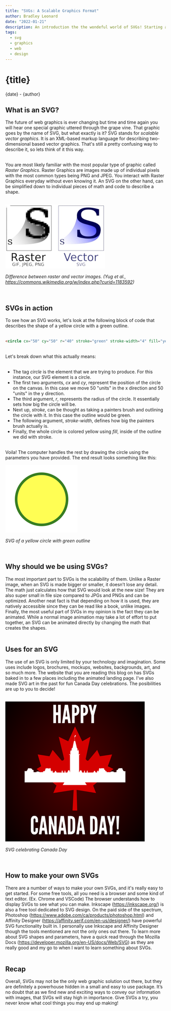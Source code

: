 ```yaml
---
title: "SVGs: A Scalable Graphics Format"
author: Bradley Leonard
date: "2022-01-21"
description: An introduction the the wondeful world of SVGs! Starting at the bare basics, this post goes into what SVGs are, how to use them and why you might use SVGs over other traditional graphics formats in web design.
tags:
  - svg
  - graphics
  - web
  - design
---
```


# {title}

{date} - {author}
<br>

## What is an SVG?

The future of web graphics is ever changing but time and time again you will hear one special graphic uttered through the grape vine. That graphic goes by the name of SVG, but what exactly is it? SVG stands for _scalable vector graphics_. It is an XML-based markup language for describing two-dimensional based vector graphics. That's still a pretty confusing way to describe it, so lets think of it this way.<br><br>

You are most likely familiar with the most popular type of graphic called _Raster Graphics_. Raster Graphics are images made up of individual pixels with the most common types being PNG and JPEG. You interact with Raster Graphics everyday without even knowing it. An SVG on the other hand, can be simplified down to individual pieces of math and code to describe a shape.<br><br>

![Difference between bitmap and vector images](/blog/raster_vs_vector.png "Raster Vs. Vector")

<div class="text-center">

_Difference between raster and vector images. (Yug et al., https://commons.wikimedia.org/w/index.php?curid=1183592)_

</div><br>

## SVGs in action

To see how an SVG works, let's look at the following block of code that describes the shape of a yellow circle with a green outline.<br><br>

```html
<circle cx="50" cy="50" r="40" stroke="green" stroke-width="4" fill="yellow"></circle>
```

<br>
Let's break down what this actually means:<br><br>

- The tag _circle_ is the element that we are trying to produce. For this instance, our SVG element is a circle.
- The first two arguments, _cx_ and _cy_, represent the position of the circle on the canvas. In this case we move 50 "units" in the x direction and 50 "units" in the y direction.
- The third argument, _r_, represents the radius of the circle. It essentially sets how big the circle will be.
- Next up, _stroke_, can be thought as taking a painters brush and outlining the circle with it. In this case the outline would be green.
- The following argument, _stroke-width_, defines how big the painters brush actually is.
- Finally, the whole circle is colored yellow using _fill_, inside of the outline we did with stroke.<br><br>

Voila! The computer handles the rest by drawing the circle using the parameters you have provided. The end result looks something like this:

![SVG of a yellow circle with green outline](/blog/yellow_circle_svg.png "Yellow Circle SVG")

<div class="text-center">

_SVG of a yellow circle with green outline_

</div><br>

## Why should we be using SVGs?

The most important part to SVGs is the scalability of them. Unlike a Raster image, when an SVG is made bigger or smaller, it doesn’t lose any detail. The math just calculates how that SVG would look at the new size! They are also super small in file size compared to JPGs and PNGs and can be optimized. Another neat fact is that depending on how it is used, they are natively accessible since they can be read like a book, unlike images. Finally, the most useful part of SVGs in my opinion is the fact they can be animated. While a normal image animation may take a lot of effort to put together, an SVG can be animated directly by changing the math that creates the shapes.<br><br>

## Uses for an SVG

The use of an SVG is only limited by your technology and imagination. Some uses include logos, brochures, mockups, websites, backgrounds, art, and so much more. The website that you are reading this blog on has SVGs baked in to a few places including the animated landing page. I've also made SVG art in the past for fun Canada Day celebrations. The posibilities are up to you to decide!<br><br>

![SVG celebrating Canada Day](/blog/canada_day_svg.png "Canada Day SVG")

<div class="text-center">

_SVG celebrating Canada Day_

</div><br>

## How to make your own SVGs

There are a number of ways to make your own SVGs, and it's really easy to get started. For some free tools, all you need is a browser and some kind of text editor. (Ex. Chrome and VSCode) The browser understands how to display SVGs to see what you can make. Inkscape (https://inkscape.org/) is also a free tool dedicated to SVG design. On the paid side of the spectrum, Photoshop (https://www.adobe.com/ca/products/photoshop.html) and Affinity Designer (https://affinity.serif.com/en-us/designer/) have powerful SVG functionality built in. I personally use Inkscape and Affinity Designer though the tools mentioned are not the only ones out there. To learn more about SVG shapes and parameters, have a quick read through the Mozilla Docs (https://developer.mozilla.org/en-US/docs/Web/SVG) as they are really good and my go to when I want to learn something about SVGs.<br><br>

## Recap

Overall, SVGs may not be the only web graphic solution out there, but they are definitely a powerhouse hidden in a small and easy to use package. It’s no doubt that as we find new and exciting ways to convey our information with images, that SVGs will stay high in importance. Give SVGs a try, you never know what cool things you may end up making!
